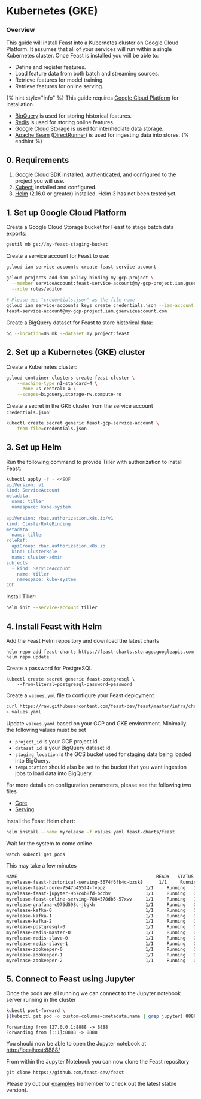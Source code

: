 # Kubernetes \(GKE\)

### Overview <a id="m_5245424069798496115gmail-overview-1"></a>

This guide will install Feast into a Kubernetes cluster on Google Cloud Platform. It assumes that all of your services will run within a single Kubernetes cluster. Once Feast is installed you will be able to:

* Define and register features.
* Load feature data from both batch and streaming sources.
* Retrieve features for model training.
* Retrieve features for online serving.

{% hint style="info" %}
This guide requires [Google Cloud Platform](https://cloud.google.com/) for installation.

* [BigQuery](https://cloud.google.com/bigquery/) is used for storing historical features.
* [Redis](https://redis.io/) is used for storing online features.
* [Google Cloud Storage](https://cloud.google.com/storage/) is used for intermediate data storage.
* [Apache Beam](https://beam.apache.org/) \([DirectRunner](https://beam.apache.org/documentation/runners/direct/)\) is used for ingesting data into stores.
{% endhint %}

## 0. Requirements

1. [Google Cloud SDK ](https://cloud.google.com/sdk/install)installed, authenticated, and configured to the project you will use.
2. [Kubectl](https://kubernetes.io/docs/tasks/tools/install-kubectl/) installed and configured.
3. [Helm](https://helm.sh/) \(2.16.0 or greater\) installed. Helm 3 has not been tested yet.

## 1. Set up Google Cloud Platform

Create a Google Cloud Storage bucket for Feast to stage batch data exports:

```bash
gsutil mb gs://my-feast-staging-bucket
```

Create a service account for Feast to use:

```bash
gcloud iam service-accounts create feast-service-account

gcloud projects add-iam-policy-binding my-gcp-project \
  --member serviceAccount:feast-service-account@my-gcp-project.iam.gserviceaccount.com \
  --role roles/editor
  
# Please use "credentials.json" as the file name
gcloud iam service-accounts keys create credentials.json --iam-account \
feast-service-account@my-gcp-project.iam.gserviceaccount.com
```

Create a BigQuery dataset for Feast to store historical data:

```bash
bq --location=US mk --dataset my_project:feast
```

## 2. Set up a Kubernetes \(GKE\) cluster

Create a Kubernetes cluster:

```bash
gcloud container clusters create feast-cluster \
    --machine-type n1-standard-4 \
    --zone us-central1-a \
    --scopes=bigquery,storage-rw,compute-ro
```

Create a secret in the GKE cluster from the service account `credentials.json`:

```bash
kubectl create secret generic feast-gcp-service-account \
  --from-file=credentials.json
```

## 3. Set up Helm

Run the following command to provide Tiller with authorization to install Feast:

```bash
kubectl apply -f - <<EOF
apiVersion: v1
kind: ServiceAccount
metadata:
  name: tiller
  namespace: kube-system
---
apiVersion: rbac.authorization.k8s.io/v1
kind: ClusterRoleBinding
metadata:
  name: tiller
roleRef:
  apiGroup: rbac.authorization.k8s.io
  kind: ClusterRole
  name: cluster-admin
subjects:
  - kind: ServiceAccount
    name: tiller
    namespace: kube-system
EOF
```

Install Tiller:

```bash
helm init --service-account tiller
```

## 4. Install Feast with Helm

Add the Feast Helm repository and download the latest charts

```text
helm repo add feast-charts https://feast-charts.storage.googleapis.com
helm repo update
```

Create a password for PostgreSQL

```text
kubectl create secret generic feast-postgresql \
    --from-literal=postgresql-password=password
```

Create a `values.yml` file to configure your Feast deployment

```bash
curl https://raw.githubusercontent.com/feast-dev/feast/master/infra/charts/feast/values-batch-serving.yaml \
> values.yaml
```

Update `values.yaml` based on your GCP and GKE environment. Minimally the following values must be set

* `project_id` is your GCP project id
* `dataset_id` is your BigQuery dataset id. 
* `staging_location` is the GCS bucket used for staging data being loaded into BigQuery.
* `tempLocation` should also be set to the bucket that you want ingestion jobs to load data into BigQuery.

For more details on configuration parameters, please see the following two files

* [Core](https://github.com/feast-dev/feast/blob/master/core/src/main/resources/application.yml)
* [Serving](https://github.com/feast-dev/feast/blob/master/serving/src/main/resources/application.yml)

Install the Feast Helm chart:

```bash
helm install --name myrelease -f values.yaml feast-charts/feast
```

Wait for the system to come online

```bash
watch kubectl get pods
```

This may take a few minutes

```bash
NAME                                                    READY   STATUS    RESTARTS   AGE
myrelease-feast-historical-serving-5674f6fb4c-bzsk8      1/1     Running   2          14m
myrelease-feast-core-7547b455f4-fvppz               1/1     Running   1          14m
myrelease-feast-jupyter-9b7c4b8fd-bdcbv             1/1     Running   0          14m
myrelease-feast-online-serving-7884578db5-57xwv     1/1     Running   1          14m
myrelease-grafana-c976d598c-jbgkh                   1/1     Running   0          14m
myrelease-kafka-0                                   1/1     Running   0          14m
myrelease-kafka-1                                   1/1     Running   0          13m
myrelease-kafka-2                                   1/1     Running   0          14m
myrelease-postgresql-0                              1/1     Running   0          14m
myrelease-redis-master-0                            1/1     Running   0          14m
myrelease-redis-slave-0                             1/1     Running   0          14m
myrelease-redis-slave-1                             1/1     Running   0          14m
myrelease-zookeeper-0                               1/1     Running   0          14m
myrelease-zookeeper-1                               1/1     Running   0          14m
myrelease-zookeeper-2                               1/1     Running   0          13m
```

## 5. Connect to Feast using Jupyter

Once the pods are all running we can connect to the Jupyter notebook server running in the cluster

```bash
kubectl port-forward \
$(kubectl get pod -o custom-columns=:metadata.name | grep jupyter) 8888:8888
```

```text
Forwarding from 127.0.0.1:8888 -> 8888
Forwarding from [::1]:8888 -> 8888
```

You should now be able to open the Jupyter notebook at [http://localhost:8888/](http://localhost:8888/)

From within the Jupyter Notebook you can now clone the Feast repository

```text
git clone https://github.com/feast-dev/feast 
```

Please try out our [examples](https://github.com/feast-dev/feast/blob/master/examples/) \(remember to check out the latest stable version\).


